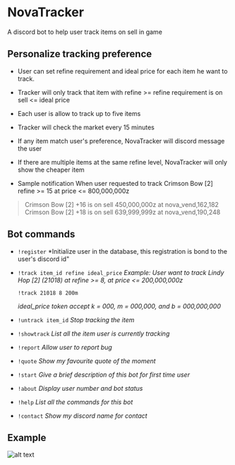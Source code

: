 
# NovaTracker

A discord bot to help user track items on sell in game


## Personalize tracking preference

* User can set refine requirement and ideal price for each item he want to track.

* Tracker will only track that item with refine >= refine requirement is on sell <= ideal price

* Each user is allow to track up to five items

* Tracker will check the market every 15 minutes

* If any item match user's preference, NovaTracker will discord message the user

* If there are multiple items at the same refine level, NovaTracker will only show the cheaper item

* Sample notification 
When user requested to track Crimson Bow [2] refine >= 15 at price <= 800,000,000z


> Crimson Bow [2] +16 is on sell 450,000,000z at nova_vend,162,182
> Crimson Bow [2] +18 is on sell 639,999,999z at nova_vend,190,248



## Bot commands

* `!register`
	*Initialize user in the database, this registration is bond to the user's discord id"

* `!track item_id refine ideal_price`
	*Example: User want to track Lindy Hop [2] (21018) at refine >= 8, at price <= 200,000,000z*
	
	`!track 21018 8 200m`
	
	*ideal_price token accept k = 000, m = 000,000, and b = 000,000,000*

* `!untrack item_id`
	*Stop tracking the item*
	
* `!showtrack`
	*List all the item user is currently tracking*
	
* `!report`
	*Allow user to report bug*

* `!quote`
	*Show my favourite quote of the moment*
	
* `!start`
	*Give a brief description of this bot for first time user*
	
* `!about`
	*Display user number and bot status*


* `!help`
	*List all the commands for this bot*
	
* `!contact`
	*Show my discord name for contact*



## Example
![alt text](https://github.com/yatw/NovaTracker/example.png)